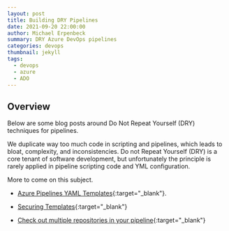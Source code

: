 ```yaml
---
layout: post
title: Building DRY Pipelines
date: 2021-09-20 22:00:00
author: Michael Erpenbeck
summary: DRY Azure DevOps pipelines
categories: devops
thumbnail: jekyll
tags:
  - devops
  - azure
  - ADO
---
```


## Overview

Below are some blog posts around Do Not Repeat Yourself (DRY) techniques for pipelines.

We duplicate way too much code in scripting and pipelines, which leads to bloat, complexity, and inconsistencies. Do not Repeat Yourself (DRY) is a core tenant of software development, but unfortunately the principle is rarely applied in pipeline scripting code and YML configuration.

More to come on this subject.

- [Azure Pipelines YAML Templates](https://medium.com/swlh/azure-pipelines-yaml-templates-194bd35e8aa6){:target="\_blank"}.

- [Securing Templates](https://docs.microsoft.com/en-us/azure/devops/pipelines/security/templates?view=azure-devops#set-required-templates){:target="\_blank"}

- [Check out multiple repositories in your pipeline](https://docs.microsoft.com/en-us/azure/devops/pipelines/repos/multi-repo-checkout?view=azure-devops){:target="\_blank"}
